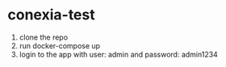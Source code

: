 # conexia-test

1. clone the repo
2. run docker-compose up
3. login to the app with user: admin and password: admin1234